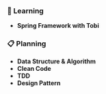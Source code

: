 ### 📖 Learning
* **Spring Framework with Tobi**

### 📋 Planning
* **Data Structure & Algorithm**
* **Clean Code**
* **TDD**
* **Design Pattern**


